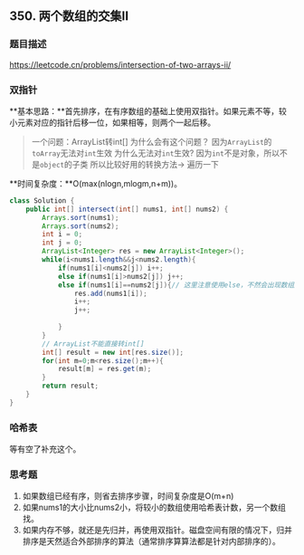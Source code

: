 ## 350. 两个数组的交集II

### 题目描述

https://leetcode.cn/problems/intersection-of-two-arrays-ii/




### 双指针

**基本思路：**首先排序，在有序数组的基础上使用双指针。如果元素不等，较小元素对应的指针后移一位，如果相等，则两个一起后移。

> 一个问题：ArrayList转int[]
> 为什么会有这个问题？
> 因为`ArrayList`的`toArray`无法对`int`生效
> 为什么无法对`int`生效?
> 因为`int`不是对象，所以不是`object`的子类
> 所以比较好用的转换方法-> 遍历一下

**时间复杂度：**O(max(nlogn,mlogm,n+m))。


```java
class Solution {
    public int[] intersect(int[] nums1, int[] nums2) {
        Arrays.sort(nums1);
        Arrays.sort(nums2);
        int i = 0;
        int j = 0;
        ArrayList<Integer> res = new ArrayList<Integer>();
        while(i<nums1.length&&j<nums2.length){
            if(nums1[i]<nums2[j]) i++;
            else if(nums1[i]>nums2[j]) j++;
            else if(nums1[i]==nums2[j]){// 这里注意使用else，不然会出现数组越界
                res.add(nums1[i]);
                i++;
                j++;
                
            }
        }
        // ArrayList不能直接转int[]
        int[] result = new int[res.size()];
        for(int m=0;m<res.size();m++){
            result[m] = res.get(m);
        }
        return result;
    }
}
```

### 哈希表

等有空了补充这个。

### 思考题
1. 如果数组已经有序，则省去排序步骤，时间复杂度是O(m+n)
2. 如果nums1的大小比nums2小，将较小的数组使用哈希表计数，另一个数组找。
3. 如果内存不够，就还是先归并，再使用双指针。磁盘空间有限的情况下，归并排序是天然适合外部排序的算法（通常排序算算法都是针对内部排序的）。